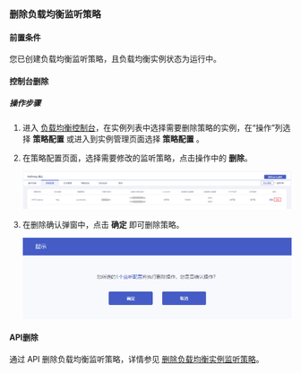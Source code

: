 ### 删除负载均衡监听策略

#### 前置条件

您已创建负载均衡监听策略，且负载均衡实例状态为运行中。

#### 控制台删除

##### 操作步骤

1. 进入 [负载均衡控制台](https://console.capitalonline.net/loadbalancers)，在实例列表中选择需要删除策略的实例，在“操作”列选择 **策略配置** 或进入到实例管理页面选择 **策略配置** 。

2. 在策略配置页面，选择需要修改的监听策略，点击操作中的 **删除**。

   ![策略列表](../../pic/删除策略-策略列表.png)

3. 在删除确认弹窗中，点击 **确定** 即可删除策略。

   ![删除策略](../../pic/删除策略-删除策略.png)


#### API删除

通过 API 删除负载均衡监听策略，详情参见 [删除负载均衡实例监听策略](F:\首云工作相关\PaaS产品线\弹性计算产品\负载均衡\用户操作手册\HaProxy\09.API文档\03.监听策略相关接口\01.修改监听策略.md)。

